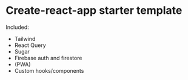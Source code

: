 # Create-react-app starter template
Included:
- Tailwind
- React Query
- Sugar
- Firebase auth and firestore
- (PWA)
- Custom hooks/components